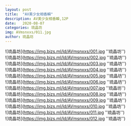 ```yaml
---
layout: post
title:  "AV美少女相香瞬"
description: AV美少女相香瞬,12P
date:   2020-08-07
categories: 琉晶坊
img: AVmsnxxs/011.jpg
author: 琉晶坊
---
```


![琉晶坊](https://img.bizs.ml/ld/AVmsnxxs/001.jpg ''琉晶坊'') <br>
![琉晶坊](https://img.bizs.ml/ld/AVmsnxxs/002.jpg ''琉晶坊'') <br>
![琉晶坊](https://img.bizs.ml/ld/AVmsnxxs/003.jpg ''琉晶坊'') <br>
![琉晶坊](https://img.bizs.ml/ld/AVmsnxxs/004.jpg ''琉晶坊'') <br>
![琉晶坊](https://img.bizs.ml/ld/AVmsnxxs/005.jpg ''琉晶坊'') <br>
![琉晶坊](https://img.bizs.ml/ld/AVmsnxxs/006.jpg ''琉晶坊'') <br>
![琉晶坊](https://img.bizs.ml/ld/AVmsnxxs/007.jpg ''琉晶坊'') <br>
![琉晶坊](https://img.bizs.ml/ld/AVmsnxxs/008.jpg ''琉晶坊'') <br>
![琉晶坊](https://img.bizs.ml/ld/AVmsnxxs/009.jpg ''琉晶坊'') <br>
![琉晶坊](https://img.bizs.ml/ld/AVmsnxxs/010.jpg ''琉晶坊'') <br>
![琉晶坊](https://img.bizs.ml/ld/AVmsnxxs/011.jpg ''琉晶坊'') <br>
![琉晶坊](https://img.bizs.ml/ld/AVmsnxxs/012.jpg ''琉晶坊'') <br>
